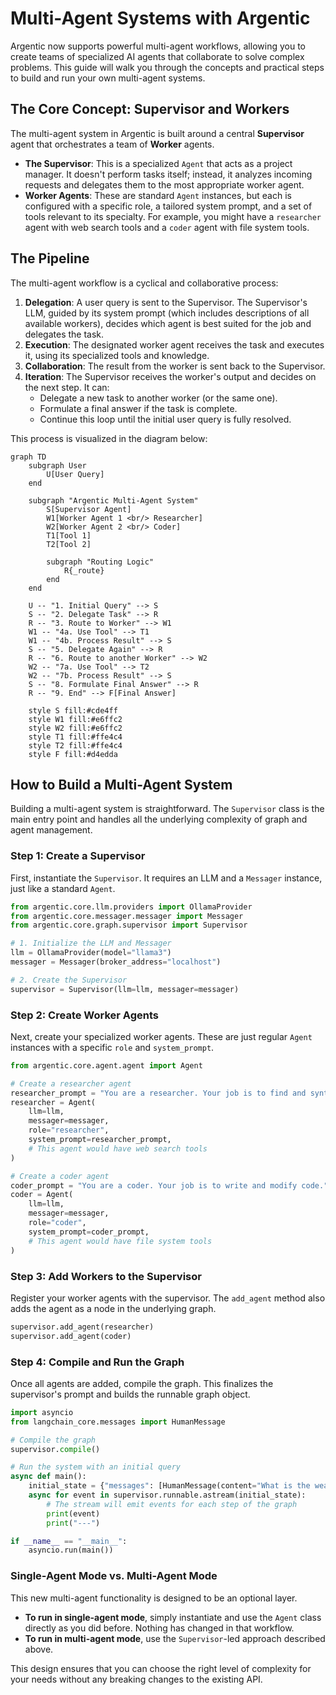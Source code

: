 # Multi-Agent Systems with Argentic

Argentic now supports powerful multi-agent workflows, allowing you to create teams of specialized AI agents that collaborate to solve complex problems. This guide will walk you through the concepts and practical steps to build and run your own multi-agent systems.

## The Core Concept: Supervisor and Workers

The multi-agent system in Argentic is built around a central **Supervisor** agent that orchestrates a team of **Worker** agents.

*   **The Supervisor**: This is a specialized `Agent` that acts as a project manager. It doesn't perform tasks itself; instead, it analyzes incoming requests and delegates them to the most appropriate worker agent.
*   **Worker Agents**: These are standard `Agent` instances, but each is configured with a specific role, a tailored system prompt, and a set of tools relevant to its specialty. For example, you might have a `researcher` agent with web search tools and a `coder` agent with file system tools.

## The Pipeline

The multi-agent workflow is a cyclical and collaborative process:

1.  **Delegation**: A user query is sent to the Supervisor. The Supervisor's LLM, guided by its system prompt (which includes descriptions of all available workers), decides which agent is best suited for the job and delegates the task.
2.  **Execution**: The designated worker agent receives the task and executes it, using its specialized tools and knowledge.
3.  **Collaboration**: The result from the worker is sent back to the Supervisor.
4.  **Iteration**: The Supervisor receives the worker's output and decides on the next step. It can:
    *   Delegate a new task to another worker (or the same one).
    *   Formulate a final answer if the task is complete.
    *   Continue this loop until the initial user query is fully resolved.

This process is visualized in the diagram below:

```mermaid
graph TD
    subgraph User
        U[User Query]
    end

    subgraph "Argentic Multi-Agent System"
        S[Supervisor Agent]
        W1[Worker Agent 1 <br/> Researcher]
        W2[Worker Agent 2 <br/> Coder]
        T1[Tool 1]
        T2[Tool 2]

        subgraph "Routing Logic"
            R{_route}
        end
    end

    U -- "1. Initial Query" --> S
    S -- "2. Delegate Task" --> R
    R -- "3. Route to Worker" --> W1
    W1 -- "4a. Use Tool" --> T1
    W1 -- "4b. Process Result" --> S
    S -- "5. Delegate Again" --> R
    R -- "6. Route to another Worker" --> W2
    W2 -- "7a. Use Tool" --> T2
    W2 -- "7b. Process Result" --> S
    S -- "8. Formulate Final Answer" --> R
    R -- "9. End" --> F[Final Answer]

    style S fill:#cde4ff
    style W1 fill:#e6ffc2
    style W2 fill:#e6ffc2
    style T1 fill:#ffe4c4
    style T2 fill:#ffe4c4
    style F fill:#d4edda
```

## How to Build a Multi-Agent System

Building a multi-agent system is straightforward. The `Supervisor` class is the main entry point and handles all the underlying complexity of graph and agent management.

### Step 1: Create a Supervisor

First, instantiate the `Supervisor`. It requires an LLM and a `Messager` instance, just like a standard `Agent`.

```python
from argentic.core.llm.providers import OllamaProvider
from argentic.core.messager.messager import Messager
from argentic.core.graph.supervisor import Supervisor

# 1. Initialize the LLM and Messager
llm = OllamaProvider(model="llama3")
messager = Messager(broker_address="localhost")

# 2. Create the Supervisor
supervisor = Supervisor(llm=llm, messager=messager)
```

### Step 2: Create Worker Agents

Next, create your specialized worker agents. These are just regular `Agent` instances with a specific `role` and `system_prompt`.

```python
from argentic.core.agent.agent import Agent

# Create a researcher agent
researcher_prompt = "You are a researcher. Your job is to find and synthesize information from the web."
researcher = Agent(
    llm=llm,
    messager=messager,
    role="researcher",
    system_prompt=researcher_prompt,
    # This agent would have web search tools
)

# Create a coder agent
coder_prompt = "You are a coder. Your job is to write and modify code."
coder = Agent(
    llm=llm,
    messager=messager,
    role="coder",
    system_prompt=coder_prompt,
    # This agent would have file system tools
)
```

### Step 3: Add Workers to the Supervisor

Register your worker agents with the supervisor. The `add_agent` method also adds the agent as a node in the underlying graph.

```python
supervisor.add_agent(researcher)
supervisor.add_agent(coder)
```

### Step 4: Compile and Run the Graph

Once all agents are added, compile the graph. This finalizes the supervisor's prompt and builds the runnable graph object.

```python
import asyncio
from langchain_core.messages import HumanMessage

# Compile the graph
supervisor.compile()

# Run the system with an initial query
async def main():
    initial_state = {"messages": [HumanMessage(content="What is the weather in Paris?")]}
    async for event in supervisor.runnable.astream(initial_state):
        # The stream will emit events for each step of the graph
        print(event)
        print("---")

if __name__ == "__main__":
    asyncio.run(main())
```

### Single-Agent Mode vs. Multi-Agent Mode

This new multi-agent functionality is designed to be an optional layer.

*   **To run in single-agent mode**, simply instantiate and use the `Agent` class directly as you did before. Nothing has changed in that workflow.
*   **To run in multi-agent mode**, use the `Supervisor`-led approach described above.

This design ensures that you can choose the right level of complexity for your needs without any breaking changes to the existing API. 